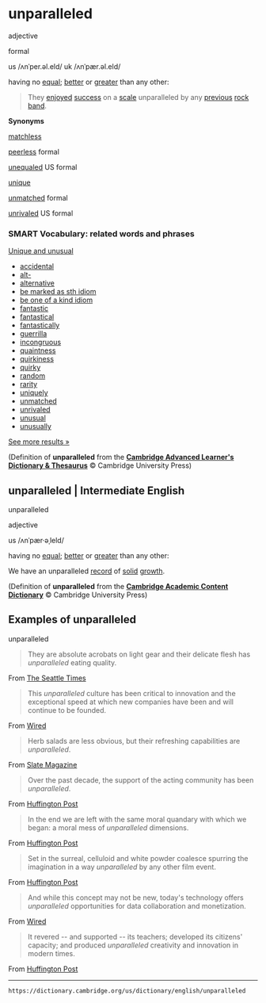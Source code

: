 # unparalleled

adjective

 formal


us /ʌnˈper.əl.eld/ 
uk /ʌnˈpær.əl.eld/

having no [equal](https://dictionary.cambridge.org/us/dictionary/english/equal "equal"); [better](https://dictionary.cambridge.org/us/dictionary/english/better "better") or [greater](https://dictionary.cambridge.org/us/dictionary/english/great "greater") than any other:

>They [enjoyed](https://dictionary.cambridge.org/us/dictionary/english/enjoy "enjoyed") [success](https://dictionary.cambridge.org/us/dictionary/english/success "success") on a [scale](https://dictionary.cambridge.org/us/dictionary/english/scale "scale") unparalleled by any [previous](https://dictionary.cambridge.org/us/dictionary/english/previous "previous") [rock](https://dictionary.cambridge.org/us/dictionary/english/rock "rock") [band](https://dictionary.cambridge.org/us/dictionary/english/band "band").

**Synonyms**

[matchless](https://dictionary.cambridge.org/us/dictionary/english/matchless "meaning of matchless")

[peerless](https://dictionary.cambridge.org/us/dictionary/english/peerless "meaning of peerless") formal

[unequaled](https://dictionary.cambridge.org/us/dictionary/english/unequaled "meaning of unequaled") US formal

[unique](https://dictionary.cambridge.org/us/dictionary/english/unique "meaning of unique")

[unmatched](https://dictionary.cambridge.org/us/dictionary/english/unmatched "meaning of unmatched") formal

[unrivaled](https://dictionary.cambridge.org/us/dictionary/english/unrivaled "meaning of unrivaled") US formal

### SMART Vocabulary: related words and phrases

[Unique and unusual](https://dictionary.cambridge.org/us/topics/general-and-specific/unique-and-unusual/ "Words and phrases related to unparalleled in the topic Unique and unusual")

-   [accidental]( https://dictionary.cambridge.org/us/dictionary/english/accidental?topic=unique-and-unusual  "accidental")
-   [alt-]( https://dictionary.cambridge.org/us/dictionary/english/alt?topic=unique-and-unusual  "alt-")
-   [alternative]( https://dictionary.cambridge.org/us/dictionary/english/alternative?topic=unique-and-unusual  "alternative")
-   [be marked as sth idiom]( https://dictionary.cambridge.org/us/dictionary/english/be-marked-as-sth?topic=unique-and-unusual  "be marked as sth idiom")
-   [be one of a kind idiom]( https://dictionary.cambridge.org/us/dictionary/english/be-one-of-a-kind?topic=unique-and-unusual  "be one of a kind idiom")
-   [fantastic]( https://dictionary.cambridge.org/us/dictionary/english/fantastic?topic=unique-and-unusual  "fantastic")
-   [fantastical]( https://dictionary.cambridge.org/us/dictionary/english/fantastical?topic=unique-and-unusual  "fantastical")
-   [fantastically]( https://dictionary.cambridge.org/us/dictionary/english/fantastically?topic=unique-and-unusual  "fantastically")
-   [guerrilla]( https://dictionary.cambridge.org/us/dictionary/english/guerrilla?topic=unique-and-unusual  "guerrilla")
-   [incongruous]( https://dictionary.cambridge.org/us/dictionary/english/incongruous?topic=unique-and-unusual  "incongruous")
-   [quaintness]( https://dictionary.cambridge.org/us/dictionary/english/quaintness?topic=unique-and-unusual  "quaintness")
-   [quirkiness]( https://dictionary.cambridge.org/us/dictionary/english/quirkiness?topic=unique-and-unusual  "quirkiness")
-   [quirky]( https://dictionary.cambridge.org/us/dictionary/english/quirky?topic=unique-and-unusual  "quirky")
-   [random]( https://dictionary.cambridge.org/us/dictionary/english/random?topic=unique-and-unusual  "random")
-   [rarity]( https://dictionary.cambridge.org/us/dictionary/english/rarity?topic=unique-and-unusual  "rarity")
-   [uniquely]( https://dictionary.cambridge.org/us/dictionary/english/uniquely?topic=unique-and-unusual  "uniquely")
-   [unmatched]( https://dictionary.cambridge.org/us/dictionary/english/unmatched?topic=unique-and-unusual  "unmatched")
-   [unrivaled]( https://dictionary.cambridge.org/us/dictionary/english/unrivaled?topic=unique-and-unusual  "unrivaled")
-   [unusual]( https://dictionary.cambridge.org/us/dictionary/english/unusual?topic=unique-and-unusual  "unusual")
-   [unusually]( https://dictionary.cambridge.org/us/dictionary/english/unusually?topic=unique-and-unusual  "unusually")

[See more results »](https://dictionary.cambridge.org/us/topics/general-and-specific/unique-and-unusual/ "Words and phrases related to unparalleled in the topic Unique and unusual")

(Definition of **unparalleled** from the [**Cambridge Advanced Learner's Dictionary & Thesaurus**](https://dictionary.cambridge.org/us/dictionary/english/ "Cambridge Advanced Learner's Dictionary & Thesaurus") © Cambridge University Press)

**unparalleled** | Intermediate English
---------------------------------------

unparalleled

adjective


us /ʌnˈpær·əˌleld/

having no [equal](https://dictionary.cambridge.org/us/dictionary/english/equal "equal"); [better](https://dictionary.cambridge.org/us/dictionary/english/better "better") or [greater](https://dictionary.cambridge.org/us/dictionary/english/great "greater") than any other:

We have an unparalleled [record](https://dictionary.cambridge.org/us/dictionary/english/record "record") of [solid](https://dictionary.cambridge.org/us/dictionary/english/solid "solid") [growth](https://dictionary.cambridge.org/us/dictionary/english/growth "growth").

(Definition of **unparalleled** from the [**Cambridge Academic Content Dictionary**](https://dictionary.cambridge.org/us/dictionary/english/ "Cambridge Academic Content Dictionary") © Cambridge University Press)

Examples of unparalleled
------------------------

unparalleled

>They are absolute acrobats on light gear and their delicate flesh has *unparalleled* eating quality.

From [The Seattle Times](http://www.seattletimes.com/sports/north-central-washington-has-plenty-of-places-to-catch-a-variety-of-fish/)

>This *unparalleled* culture has been critical to innovation and the exceptional speed at which new companies have been and will continue to be founded.

From [Wired](http://www.wired.com/insights/2014/09/sputnik-hippies-silicon-valley/)

>Herb salads are less obvious, but their refreshing capabilities are *unparalleled*.

From [Slate Magazine](http://www.slate.com/blogs/browbeat/2013/07/18/tabbouleh_with_lots_of_parsley_and_mint_as_it_should_be_video.html)

>Over the past decade, the support of the acting community has been *unparalleled*.

From [Huffington Post](http://www.huffingtonpost.com/sarah-tuft/911-anniversary-110-stori_b_956510.html)

>In the end we are left with the same moral quandary with which we began: a moral mess of *unparalleled* dimensions.

From [Huffington Post](http://www.huffingtonpost.com/ian-i-mitroff/moral-politicians_b_1413500.html)

>Set in the surreal, celluloid and white powder coalesce spurring the imagination in a way *unparalleled* by any other film event.

From [Huffington Post](http://www.huffingtonpost.com/jim-worth/reflections-of-sundance_b_9244240.html)

>And while this concept may not be new, today's technology offers *unparalleled* opportunities for data collaboration and monetization.

From [Wired](http://www.wired.com/insights/2013/05/to-cloud-or-not-to-cloud-where-does-your-data-warehouse-belong/)

>It revered -- and supported -- its teachers; developed its citizens' capacity; and produced *unparalleled* creativity and innovation in modern times.

From [Huffington Post](http://www.huffingtonpost.com/david-scott-clegg/from-student-to-teacher-t_b_6449840.html)

---
`https://dictionary.cambridge.org/us/dictionary/english/unparalleled`